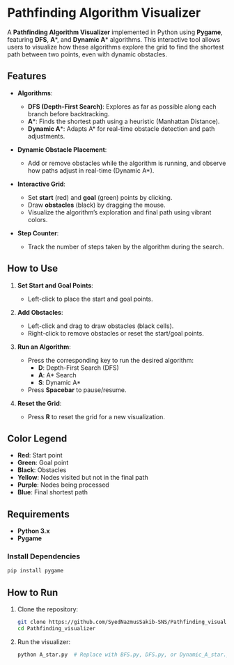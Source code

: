 # Pathfinding Algorithm Visualizer

A **Pathfinding Algorithm Visualizer** implemented in Python using **Pygame**, featuring **DFS**, **A***, and **Dynamic A*** algorithms. This interactive tool allows users to visualize how these algorithms explore the grid to find the shortest path between two points, even with dynamic obstacles.

## Features

- **Algorithms**:
  - **DFS (Depth-First Search)**: Explores as far as possible along each branch before backtracking.
  - **A***: Finds the shortest path using a heuristic (Manhattan Distance).
  - **Dynamic A***: Adapts A* for real-time obstacle detection and path adjustments.

- **Dynamic Obstacle Placement**:
  - Add or remove obstacles while the algorithm is running, and observe how paths adjust in real-time (Dynamic A*).

- **Interactive Grid**:
  - Set **start** (red) and **goal** (green) points by clicking.
  - Draw **obstacles** (black) by dragging the mouse.
  - Visualize the algorithm’s exploration and final path using vibrant colors.

- **Step Counter**:
  - Track the number of steps taken by the algorithm during the search.

## How to Use

1. **Set Start and Goal Points**:
   - Left-click to place the start and goal points.
   
2. **Add Obstacles**:
   - Left-click and drag to draw obstacles (black cells).
   - Right-click to remove obstacles or reset the start/goal points.

3. **Run an Algorithm**:
   - Press the corresponding key to run the desired algorithm:
     - **D**: Depth-First Search (DFS)
     - **A**: A* Search
     - **S**: Dynamic A*
   - Press **Spacebar** to pause/resume.

4. **Reset the Grid**:
   - Press **R** to reset the grid for a new visualization.

## Color Legend

- **Red**: Start point
- **Green**: Goal point
- **Black**: Obstacles
- **Yellow**: Nodes visited but not in the final path
- **Purple**: Nodes being processed
- **Blue**: Final shortest path

## Requirements

- **Python 3.x**
- **Pygame**

### Install Dependencies

```bash
pip install pygame
```

## How to Run

1. Clone the repository:
   ```bash
   git clone https://github.com/SyedNazmusSakib-SNS/Pathfinding_visualizer.git
   cd Pathfinding_visualizer
   ```

2. Run the visualizer:
   ```bash
   python A_star.py  # Replace with BFS.py, DFS.py, or Dynamic_A_star.py as needed
   ```





